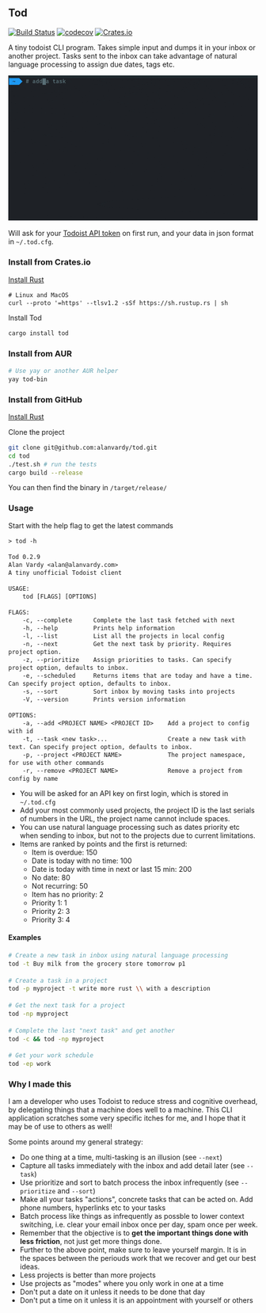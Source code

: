 ## Tod

[![Build Status](https://github.com/alanvardy/tod/workflows/ci/badge.svg)](https://github.com/alanvardy/tod) [![codecov](https://codecov.io/gh/alanvardy/tod/branch/master/graph/badge.svg?token=9FBJK1SU0K)](https://codecov.io/gh/alanvardy/tod) [![Crates.io](https://img.shields.io/crates/v/tod.svg)](https://crates.io/crates/tod)

A tiny todoist CLI program. Takes simple input and dumps it in your inbox or another project. Tasks sent to the inbox can take advantage of natural language processing to assign due dates, tags etc.

![Tod](tod.gif)

Will ask for your [Todoist API token](https://todoist.com/prefs/integrations) on first run, and your data in json format in `~/.tod.cfg`. 

### Install from Crates.io

[Install Rust](https://www.rust-lang.org/tools/install)
```
# Linux and MacOS
curl --proto '=https' --tlsv1.2 -sSf https://sh.rustup.rs | sh
```

Install Tod

```bash
cargo install tod
```

### Install from AUR

```bash
# Use yay or another AUR helper
yay tod-bin
```

### Install from GitHub

[Install Rust](https://www.rust-lang.org/tools/install)

Clone the project

```bash
git clone git@github.com:alanvardy/tod.git
cd tod
./test.sh # run the tests
cargo build --release
```

You can then find the binary in `/target/release/`

### Usage

Start with the help flag to get the latest commands

```
> tod -h

Tod 0.2.9
Alan Vardy <alan@alanvardy.com>
A tiny unofficial Todoist client

USAGE:
    tod [FLAGS] [OPTIONS]

FLAGS:
    -c, --complete      Complete the last task fetched with next
    -h, --help          Prints help information
    -l, --list          List all the projects in local config
    -n, --next          Get the next task by priority. Requires project option.
    -z, --prioritize    Assign priorities to tasks. Can specify project option, defaults to inbox.
    -e, --scheduled     Returns items that are today and have a time. Can specify project option, defaults to inbox.
    -s, --sort          Sort inbox by moving tasks into projects
    -V, --version       Prints version information

OPTIONS:
    -a, --add <PROJECT NAME> <PROJECT ID>    Add a project to config with id
    -t, --task <new task>...                 Create a new task with text. Can specify project option, defaults to inbox.
    -p, --project <PROJECT NAME>             The project namespace, for use with other commands
    -r, --remove <PROJECT NAME>              Remove a project from config by name
```

- You will be asked for an API key on first login, which is stored in `~/.tod.cfg`
- Add your most commonly used projects, the project ID is the last serials of numbers in the URL, the project name cannot include spaces.
- You can use natural language processing such as dates priority etc when sending to inbox, but not to the projects due to current limitations.
- Items are ranked by points and the first is returned:
  - Item is overdue: 150
  - Date is today with no time: 100
  - Date is today with time in next or last 15 min: 200
  - No date: 80
  - Not recurring: 50
  - Item has no priority: 2
  - Priority 1: 1
  - Priority 2: 3
  - Priority 3: 4

#### Examples

```bash
# Create a new task in inbox using natural language processing
tod -t Buy milk from the grocery store tomorrow p1

# Create a task in a project
tod -p myproject -t write more rust \\ with a description

# Get the next task for a project
tod -np myproject

# Complete the last "next task" and get another
tod -c && tod -np myproject

# Get your work schedule
tod -ep work
```

### Why I made this

I am a developer who uses Todoist to reduce stress and cognitive overhead, by delegating things that a machine does well to a machine. This CLI application scratches some very specific itches for me, and I hope that it may be of use to others as well!

Some points around my general strategy:

- Do one thing at a time, multi-tasking is an illusion (see `--next`)
- Capture all tasks immediately with the inbox and add detail later (see `--task`)
- Use prioritize and sort to batch process the inbox infrequently (see `--prioritize` and `--sort`)
- Make all your tasks "actions", concrete tasks that can be acted on. Add phone numbers, hyperlinks etc to your tasks
- Batch process like things as infrequently as possble to lower context switching, i.e. clear your email inbox once per day, spam once per week.
- Remember that the objective is to **get the important things done with less friction**, not just get more things done.
- Further to the above point, make sure to leave yourself margin. It is in the spaces between the periouds work that we recover and get our best ideas.
- Less projects is better than more projects
- Use projects as "modes" where you only work in one at a time
- Don't put a date on it unless it needs to be done that day
- Don't put a time on it unless it is an appointment with yourself or others
